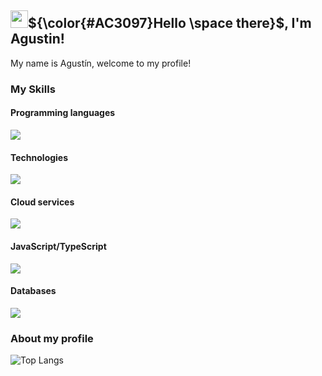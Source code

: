 <!-- Header -->
## <img src="https://media.giphy.com/media/hvRJCLFzcasrR4ia7z/giphy.gif" width="28" />${\color{#AC3097}Hello \space there}$, I'm Agustin!

My name is Agustín, welcome to my profile!

<!-- Skills -->
### My Skills
#### Programming languages
![](https://skillicons.dev/icons?i=typescript,javascript,cpp,c,cs,python,lua&theme=dark&perline=15)

#### Technologies
![](https://skillicons.dev/icons?i=nodejs,docker,git,markdown,nginx,regex,unrealengine,githubactions&theme=dark&perline=15)

#### Cloud services
![](https://skillicons.dev/icons?i=vercel,netlify,supabase,aws,cloudflare,github,gitlab&theme=dark&perline=15)

#### JavaScript/TypeScript
![](https://skillicons.dev/icons?i=nestjs,expressjs,prisma,sequelize,rollupjs,vite,jquery,npm,pnpm,yarn,discordjs&theme=dark&perline=15)

#### Databases
![](https://skillicons.dev/icons?i=postgresql,mysql,sqlite,mongodb,redis&theme=dark&perline=15)

### About my profile
<!-- GitHub Readme Stats by anuraghazra - https://github.com/anuraghazra/github-readme-stats -->
<div>

<!-- ![GitHub stats](https://github-readme-stats.vercel.app/api?username=n0bodysec&include_all_commits=true&count_private=true&show_icons=true&theme=github_dark) -->
![Top Langs](https://github-readme-stats.vercel.app/api/top-langs/?username=n0bodysec&layout=compact&theme=github_dark&card_width=445)

</div>
